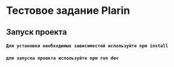 # Тестовое задание Plarin

## Запуск проекта


#### `Для установки необходимых зависимостей используйте npm install`
#### `для запуска проекта используйте npm run dev`

